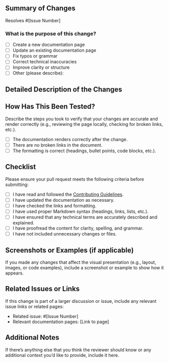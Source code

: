 <!--
Thank you for contributing to the ScribbleLabApp documentation! Please follow the instructions below to ensure your changes are well-documented and meet our standards.
-->

## Summary of Changes

<!--
Provide a clear and concise description of what your pull request changes or adds to the documentation. Link to any issues this pull request resolves.
-->

Resolves #[Issue Number] <!--(if applicable)-->

### What is the purpose of this change?

- [ ] Create a new documentation page
- [ ] Update an existing documentation page
- [ ] Fix typos or grammar
- [ ] Correct technical inaccuracies
- [ ] Improve clarity or structure
- [ ] Other (please describe):

## Detailed Description of the Changes

<!--
Explain what has been changed and why, with context that will help the reviewer understand your rationale. Include references to relevant files, sections, or pages.

- **New Page/Topic Added**: If you created a new page, include the name and URL path (e.g., `/guide/installation.md`).
- **Updates Made**: If you updated a page, describe what sections were changed and how it improves the documentation.
-->

## How Has This Been Tested?
Describe the steps you took to verify that your changes are accurate and render correctly (e.g., reviewing the page locally, checking for broken links, etc.).

- [ ] The documentation renders correctly after the change.
- [ ] There are no broken links in the document.
- [ ] The formatting is correct (headings, bullet points, code blocks, etc.).

## Checklist
Please ensure your pull request meets the following criteria before submitting:

- [ ] I have read and followed the [Contributing Guidelines](https://github.com/yourusername/scribblelabapp/blob/main/CONTRIBUTING.md).
- [ ] I have updated the documentation as necessary.
- [ ] I have checked the links and formatting.
- [ ] I have used proper Markdown syntax (headings, links, lists, etc.).
- [ ] I have ensured that any technical terms are accurately described and explained.
- [ ] I have proofread the content for clarity, spelling, and grammar.
- [ ] I have not included unnecessary changes or files.

## Screenshots or Examples (if applicable)
If you made any changes that affect the visual presentation (e.g., layout, images, or code examples), include a screenshot or example to show how it appears.

## Related Issues or Links
If this change is part of a larger discussion or issue, include any relevant issue links or related pages:
- Related issue: #[Issue Number]
- Relevant documentation pages: [Link to page]

## Additional Notes
If there’s anything else that you think the reviewer should know or any additional context you’d like to provide, include it here.